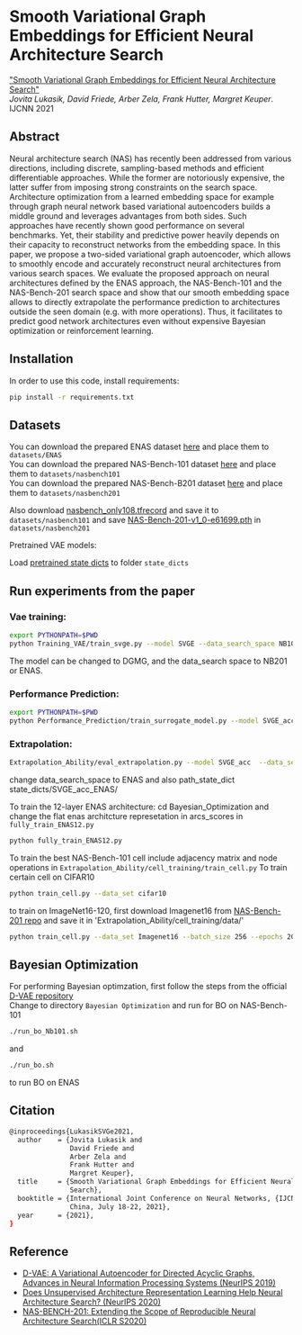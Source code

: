 Smooth Variational Graph Embeddings for Efficient Neural Architecture Search
===============================================================================

["Smooth Variational Graph Embeddings for Efficient Neural Architecture Search"](https://arxiv.org/abs/2010.04683)\
*Jovita Lukasik, David Friede, Arber Zela, Frank Hutter, Margret Keuper*.\
IJCNN 2021

## Abstract 
Neural architecture search (NAS) has recently been addressed from various directions, including discrete, sampling-based methods and efficient differentiable approaches. While the former are notoriously expensive, the latter suffer from imposing strong constraints on the search space. Architecture optimization from a learned embedding space for example through graph neural network based variational autoencoders builds a middle ground and leverages advantages from both sides. Such approaches have recently shown good performance on several benchmarks. Yet, their stability and predictive power heavily depends on their capacity to reconstruct networks from the embedding space. In this paper, we propose a two-sided variational graph autoencoder, which allows to smoothly encode and accurately reconstruct neural architectures from various search spaces. We evaluate the proposed approach on neural architectures defined by the ENAS approach, the NAS-Bench-101 and the NAS-Bench-201 search space and show that our smooth embedding space allows to directly extrapolate the performance prediction to architectures outside the seen domain (e.g. with more operations). Thus, it facilitates to predict good network architectures even without expensive Bayesian optimization or reinforcement learning.

## Installation 
In order to use this code, install requirements:
```bash
pip install -r requirements.txt
```

## Datasets 
You can download the prepared ENAS dataset  [here](https://drive.google.com/file/d/1_BJLYq-QFhbv5_-xCPkGc6t4Im7hDbLB/view?usp=sharing)  and place them to ``datasets/ENAS``\
You can download the prepared NAS-Bench-101 dataset  [here](https://drive.google.com/file/d/1kRnBNv4UoF7GKQsgy0BXmHypor5CJLj4/view?usp=sharing) and place them to ``datasets/nasbench101``\
You can download the prepared NAS-Bench-B201 dataset  [here](https://drive.google.com/file/d/1rPhQrDH_r8zyfoxfYpz4CieCNTaVmRT9/view?usp=sharing) and place them to ``datasets/nasbench201``


Also download [nasbench_only108.tfrecord](https://storage.googleapis.com/nasbench/nasbench_only108.tfrecord) and save it to ``datasets/nasbench101`` and save [NAS-Bench-201-v1_0-e61699.pth](https://drive.google.com/open?id=1SKW0Cu0u8-gb18zDpaAGi0f74UdXeGKs) in ``datasets/nasbench201``


Pretrained VAE models:

Load [pretrained state dicts](https://drive.google.com/file/d/1Te2Achfx9AZZooSoYNNd73Q9gJ1ahSJb/view?usp=sharing) to folder ``state_dicts`` 

## Run experiments from the paper 
### Vae training:
```bash
export PYTHONPATH=$PWD
python Training_VAE/train_svge.py --model SVGE --data_search_space NB101 
```
The model can be changed to DGMG, and the data_search space to NB201 or ENAS.

### Performance Prediction:
```bash
export PYTHONPATH=$PWD
python Performance_Prediction/train_surrogate_model.py --model SVGE_acc --data_search_space NB101 
```

### Extrapolation:
```bash
Extrapolation_Ability/eval_extrapolation.py --model SVGE_acc  --data_search_space NB101 --path_state_dict state_dicts/SVGE_acc_NB101/
```
change data_search_space to ENAS and also path_state_dict state_dicts/SVGE_acc_ENAS/

To train the 12-layer ENAS architecture:
cd Bayesian_Optimization and change the flat enas architcture represetation in arcs_scores in `fully_train_ENAS12.py` 
```bash 
python fully_train_ENAS12.py
```
To train the best NAS-Bench-101 cell include adjacency matrix and node operations in `Extrapolation_Ability/cell_training/train_cell.py`
To train certain cell on CIFAR10
```bash 
python train_cell.py --data_set cifar10
```
to train on ImageNet16-120, first download Imagenet16 from [NAS-Bench-201 repo](https://github.com/D-X-Y/NATS-Bench) and save it in 'Extrapolation_Ability/cell_training/data/'
```bash 
python train_cell.py --data_set Imagenet16 --batch_size 256 --epochs 200 --val_portion 0.5
```

## Bayesian Optimization 
For performing Bayesian optimzation, first follow the steps from the official [D-VAE repository](https://github.com/muhanzhang/D-VAE) \
Change to directory `Bayesian Optimization` 
and run for BO on NAS-Bench-101
```bash
./run_bo_Nb101.sh 
```
and 
```bash
./run_bo.sh
```
to run BO on ENAS


## Citation
```bash
@inproceedings{LukasikSVGe2021,
  author    = {Jovita Lukasik and
               David Friede and
               Arber Zela and
               Frank Hutter and
               Margret Keuper},
  title     = {Smooth Variational Graph Embeddings for Efficient Neural Architecture
               Search},
  booktitle = {International Joint Conference on Neural Networks, {IJCNN} 2021, Shenzhen,
               China, July 18-22, 2021},
  year      = {2021},
}
```

## Reference

- [D-VAE: A Variational Autoencoder for Directed Acyclic Graphs, Advances in Neural Information Processing Systems (NeurIPS 2019)](https://github.com/muhanzhang/D-VAE)
- [Does Unsupervised Architecture Representation Learning Help Neural Architecture Search? (NeurIPS 2020)](https://github.com/MSU-MLSys-Lab/arch2vec)
- [NAS-BENCH-201: Extending the Scope of Reproducible Neural Architecture Search(ICLR S2020)](https://github.com/D-X-Y/NATS-Bench)
